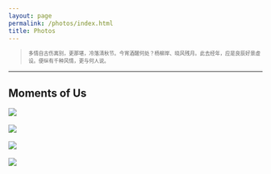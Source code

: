 ```yaml
---
layout: page
permalink: /photos/index.html
title: Photos
---
```

> <font size="1"> 多情自古伤离别，更那堪，冷落清秋节。今宵酒醒何处？杨柳岸、晓风残月。此去经年，应是良辰好景虚设。便纵有千种风情，更与何人说。</font>
---


## Moments of Us

<div>
<img src="https://zhenpeng-li.github.io/images/Photo1.jpg">
</div>
<br>

<div>
<img src="https://zhenpeng-li.github.io/images/Photo2.jpg">
</div>
<br>

<div>
<img src="https://zhenpeng-li.github.io/images/Photo3.jpg">
</div>
<br>

<div>
<img src="https://zhenpeng-li.github.io/images/Photo4.jpg">
</div>
<br>

